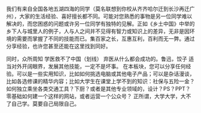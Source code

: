 
我们有来自全国各地五湖四海的同学（莫名联想到你校从齐齐哈尔迁到长沙再迁广州），大家的生活经验、喜好擅长都不同。可能对您熟悉的事物是另一位同学难以解决的，而您困惑的问题或许另一位同学有独特的见解。正如《乡土中国》中举的乡下人与城里人的例子，人与人之间并不见得有智力或知识上的差异，无非是因环境的需要而掌握了不同的技能而已。集百家之长，互惠互利，百利而无一弊。通过分享经验，也许您甚至还能在这里找到同好。

同时，众所周知 学医救不了中国（划线） 弃医从什么都会成功的。鲁迅，饺子
适当对外开阔眼界，发展其他技能，一定不是坏事。
在本板块，您可以分享任何经验。可以是一些实用知识，比如如何挑选电脑或其他电子产品；可以是杂话漫谈，比如各选修课的精华内容；比如大学生在课堂上学不到的知识：社保与五险一金？如何独立乘坐各类交通工具？下厨？或者是其他专业领域的，设计？PS？PPT？零基础如何建一个这样的网站，或者运营一个公众号？
正所谓，大学大学，大不了自己学。莫要自己局限自己。